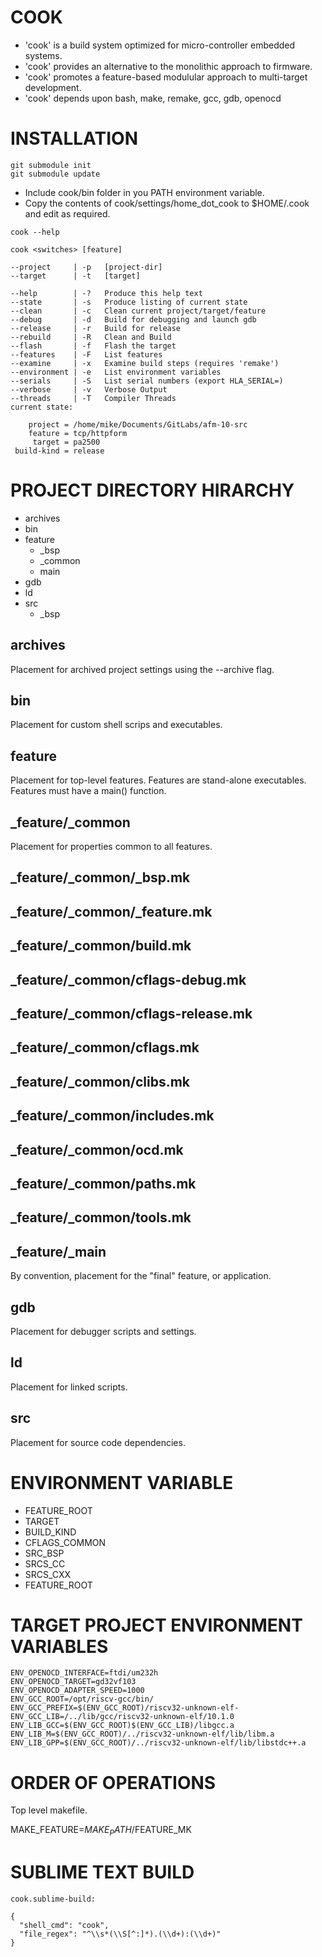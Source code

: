 # COOK

* 'cook' is a build system optimized for micro-controller embedded systems.
* 'cook' provides an alternative to the monolithic approach to firmware.
* 'cook' promotes a feature-based modulular approach to multi-target development.
* 'cook' depends upon bash, make, remake, gcc, gdb, openocd

# INSTALLATION
```
git submodule init
git submodule update
```

* Include cook/bin folder in you PATH environment variable.
* Copy the contents of cook/settings/home_dot_cook to $HOME/.cook and edit as required.

~~~~
cook --help

cook <switches> [feature]

--project     | -p   [project-dir]
--target      | -t   [target]

--help        | -?   Produce this help text
--state       | -s   Produce listing of current state
--clean       | -c   Clean current project/target/feature
--debug       | -d   Build for debugging and launch gdb
--release     | -r   Build for release
--rebuild     | -R   Clean and Build
--flash       | -f   Flash the target
--features    | -F   List features
--examine     | -x   Examine build steps (requires 'remake')
--environment | -e   List environment variables
--serials     | -S   List serial numbers (export HLA_SERIAL=) 
--verbose     | -v   Verbose Output
--threads     | -T   Compiler Threads
current state:

    project = /home/mike/Documents/GitLabs/afm-10-src
    feature = tcp/httpform
     target = pa2500
 build-kind = release
~~~~


# PROJECT DIRECTORY HIRARCHY

- archives
- bin
- feature
  - _bsp
  - _common
  - main
- gdb
- ld
- src
  - _bsp


## archives

Placement for archived project settings using the --archive flag.

## bin

Placement for custom shell scrips and executables.

## feature

Placement for top-level features. Features are stand-alone executables.
Features must have a main() function.

## _feature/_common

Placement for properties common to all features.

## _feature/_common/_bsp.mk
## _feature/_common/_feature.mk
## _feature/_common/build.mk
## _feature/_common/cflags-debug.mk
## _feature/_common/cflags-release.mk
## _feature/_common/cflags.mk
## _feature/_common/clibs.mk
## _feature/_common/includes.mk
## _feature/_common/ocd.mk
## _feature/_common/paths.mk
## _feature/_common/tools.mk

## _feature/_main

By convention, placement for the "final" feature, or application.

## gdb

Placement for debugger scripts and settings.

## ld

Placement for linked scripts.

## src

Placement for source code dependencies.

# ENVIRONMENT VARIABLE

- FEATURE_ROOT
- TARGET
- BUILD_KIND
- CFLAGS_COMMON
- SRC_BSP
- SRCS_CC
- SRCS_CXX
- FEATURE_ROOT

# TARGET PROJECT ENVIRONMENT VARIABLES

```
ENV_OPENOCD_INTERFACE=ftdi/um232h
ENV_OPENOCD_TARGET=gd32vf103
ENV_OPENOCD_ADAPTER_SPEED=1000
ENV_GCC_ROOT=/opt/riscv-gcc/bin/
ENV_GCC_PREFIX=$(ENV_GCC_ROOT)/riscv32-unknown-elf-
ENV_GCC_LIB=/../lib/gcc/riscv32-unknown-elf/10.1.0
ENV_LIB_GCC=$(ENV_GCC_ROOT)$(ENV_GCC_LIB)/libgcc.a
ENV_LIB_M=$(ENV_GCC_ROOT)/../riscv32-unknown-elf/lib/libm.a
ENV_LIB_GPP=$(ENV_GCC_ROOT)/../riscv32-unknown-elf/lib/libstdc++.a
```

# ORDER OF OPERATIONS

Top level makefile.

MAKE_FEATURE=$MAKE_PATH/$FEATURE_MK


# SUBLIME TEXT BUILD 

```
cook.sublime-build:

{
  "shell_cmd": "cook",
  "file_regex": "^\\s*(\\S[^:]*).(\\d+):(\\d+)"
}

```